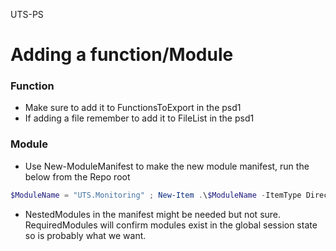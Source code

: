 UTS-PS

# Adding a function/Module
### Function
- Make sure to add it to FunctionsToExport in the psd1
- If adding a file remember to add it to FileList in the psd1

### Module
- Use New-ModuleManifest to make the new module manifest, run the below from the Repo root
```powershell
$ModuleName = "UTS.Monitoring" ; New-Item .\$ModuleName -ItemType Directory ; New-ModuleManifest -ModuleVersion '0.0.0' -Author 'Sam Foley' -CompanyName 'Unified Technical Solutions Ltd' -Copyright '(c) 2022 Unified Technical Solutions Ltd. All rights reserved.' -ProjectUri 'https://github.com/samfoley88/UTS-PS' -RootModule "$ModuleName.psm1" -Path .\$ModuleName\$ModuleName.psd1 ; New-Item -Path ".\$ModuleName\$ModuleName.psm1" 
```
- NestedModules in the manifest might be needed but not sure. RequiredModules will confirm modules exist in the global session state so is probably what we want.